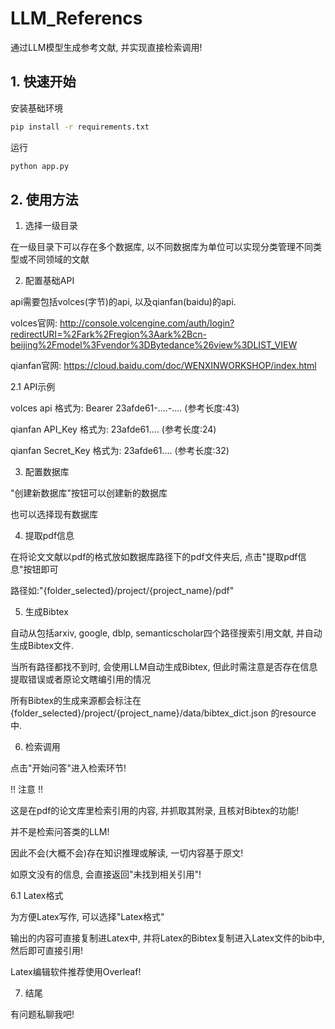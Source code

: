 # LLM_Referencs

通过LLM模型生成参考文献, 并实现直接检索调用!

## 1. 快速开始

安装基础环境
```bash
pip install -r requirements.txt
```

运行
```python
python app.py
```

## 2. 使用方法

1. 选择一级目录

在一级目录下可以存在多个数据库, 以不同数据库为单位可以实现分类管理不同类型或不同领域的文献

2. 配置基础API

api需要包括volces(字节)的api, 以及qianfan(baidu)的api.

volces官网: http://console.volcengine.com/auth/login?redirectURI=%2Fark%2Fregion%3Aark%2Bcn-beijing%2Fmodel%3Fvendor%3DBytedance%26view%3DLIST_VIEW

qianfan官网: https://cloud.baidu.com/doc/WENXINWORKSHOP/index.html

2.1 API示例

volces api 格式为: Bearer 23afde61-....-.... (参考长度:43)

qianfan API_Key 格式为: 23afde61.... (参考长度:24)

qianfan Secret_Key 格式为: 23afde61.... (参考长度:32)

3. 配置数据库

"创建新数据库"按钮可以创建新的数据库

也可以选择现有数据库

4. 提取pdf信息

在将论文文献以pdf的格式放如数据库路径下的pdf文件夹后, 点击"提取pdf信息"按钮即可

路径如:"{folder_selected}/project/{project_name}/pdf"

5. 生成Bibtex

自动从包括arxiv, google, dblp, semanticscholar四个路径搜索引用文献, 并自动生成Bibtex文件.

当所有路径都找不到时, 会使用LLM自动生成Bibtex, 但此时需注意是否存在信息提取错误或者原论文瞎编引用的情况

所有Bibtex的生成来源都会标注在 {folder_selected}/project/{project_name}/data/bibtex_dict.json 的resource中.

6. 检索调用

点击"开始问答"进入检索环节!

!! 注意 !!

这是在pdf的论文库里检索引用的内容, 并抓取其附录, 且核对Bibtex的功能!

并不是检索问答类的LLM!

因此不会(大概不会)存在知识推理或解读, 一切内容基于原文!

如原文没有的信息, 会直接返回"未找到相关引用"!

6.1 Latex格式

为方便Latex写作, 可以选择"Latex格式"

输出的内容可直接复制进Latex中, 并将Latex的Bibtex复制进入Latex文件的bib中, 然后即可直接引用!

Latex编辑软件推荐使用Overleaf!

7. 结尾

有问题私聊我吧!
